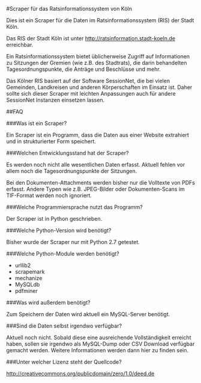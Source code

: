 #Scraper für das Ratsinformationssystem von Köln

Dies ist ein Scraper für die Daten im Ratsinformationssystem (RIS) der Stadt Köln.

Das RIS der Stadt Köln ist unter http://ratsinformation.stadt-koeln.de erreichbar.

Ein Ratsinformationssystem bietet üblicherweise Zugriff auf Informationen zu Sitzungen der Gremien 
(wie z.B. des Stadtrats), die darin behandelten Tagesordnungspunkte, die Anträge 
und Beschlüsse und mehr.

Das Kölner RIS basiert auf der Software SessionNet, die bei vielen Gemeinden, Landkreisen und anderen 
Körperschaften im Einsatz ist. Daher sollte sich dieser Scraper mit leichten Anpassungen auch für andere
SessionNet Instanzen einsetzen lassen.

##FAQ

###Was ist ein Scraper?

Ein Scraper ist ein Programm, dass die Daten aus einer Website extrahiert und in strukturierter Form speichert.

###Welchen Entwicklungsstand hat der Scraper?

Es werden noch nicht alle wesentlichen Daten erfasst. Aktuell fehlen vor allem noch die Tagesordnungspunkte der Sitzungen.

Bei den Dokumenten-Attachments werden bisher nur die Volltexte von PDFs erfasst. Andere Typen wie z.B. JPEG-Bilder oder
Dokumenten-Scans im TIF-Format werden noch ignoriert.

###Welche Programmiersprache nutzt das Programm?

Der Scraper ist in Python geschrieben.

###Welche Python-Version wird benötigt?

Bisher wurde der Scraper nur mit Python 2.7 getestet.

###Welche Python-Module werden benötigt?

* urllib2
* scrapemark
* mechanize
* MySQLdb
* pdfminer

###Was wird außerdem benötigt?

Zum Speichern der Daten wird aktuell ein MySQL-Server benötigt.

###Sind die Daten selbst irgendwo verfügbar?

Aktuell noch nicht. Sobald diese eine ausreichende Vollständigkeit erreicht haben, sollen sie irgendwo als MySQL-Dump oder
CSV Download verfügbar gemacht werden. Weitere Informationen werden dann hier zu finden sein.

###Unter welcher Lizenz steht der Quellcode?

http://creativecommons.org/publicdomain/zero/1.0/deed.de
